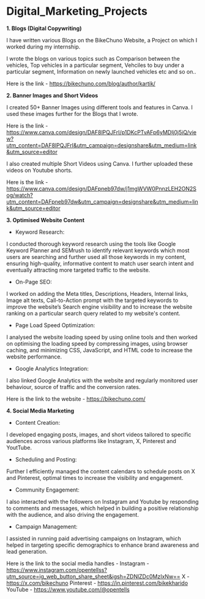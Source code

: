 # Digital_Marketing_Projects

**1. Blogs (Digital Copywriting)**

I have written various Blogs on the BikeChuno Website, a Project on which I worked during my internship.

I wrote the blogs on various topics such as Comparison between the vehicles, Top vehicles in a particular segment, Vehciles to buy under a particular segment, Information on newly launched vehicles etc and so on..

Here is the link - 
https://bikechuno.com/blog/author/kartik/


**2. Banner Images and Short Videos**

I created 50+ Banner Images using different tools and features in Canva.
I used these images further for the Blogs that I wrote.

Here is the link - 
https://www.canva.com/design/DAF8lPQJFrI/p1DKcPTvAFp6yMDlj0j5iQ/view?utm_content=DAF8lPQJFrI&utm_campaign=designshare&utm_medium=link&utm_source=editor

I also created multiple Short Videos using Canva. 
I further uploaded these videos on Youtube shorts.

Here is the link - 
https://www.canva.com/design/DAFpneb97dw/j1mgWVW0PnnzLEH2ON2Sog/watch?utm_content=DAFpneb97dw&utm_campaign=designshare&utm_medium=link&utm_source=editor


**3. Optimised Website Content**

* Keyword Research: 

I conducted thorough keyword research using the tools like Google Keyword Planner and SEMrush to identify relevant keywords which most users are searching and further used all those keywords in my content, ensuring high-quality, informative content to match user search intent and eventually attracting more targeted traffic to the website.

* On-Page SEO: 

I worked on adding the Meta titles, Descriptions, Headers, Internal links, Image alt texts, Call-to-Action prompt with the targeted keywords to improve the website’s Search engine visibility and to increase the website ranking on a particular search query related to my website's content.

* Page Load Speed Optimization: 

I analysed the website loading speed by using online tools and then worked on optimising the loading speed by compressing images, using browser caching, and minimizing CSS, JavaScript, and HTML code to increase the website performance.

* Google Analytics Integration: 

I also linked Google Analytics with the website and regularly monitored user behaviour, source of traffic and the conversion rates.


Here is the link to the website - 
https://bikechuno.com/


**4. Social Media Marketing**

* Content Creation:

I developed engaging posts, images, and short videos tailored to specific audiences across various platforms like Instagram, X, Pinterest and YoutTube.

* Scheduling and Posting:

Further I efficiently managed the content calendars to schedule posts on X and Pinterest, optimal times to increase the visibility and engagement.

* Community Engagement:

I also interacted with the followers on Instagram and Youtube by responding to comments and messages, which helped in building a positive relationship with the audience, and also driving the engagement.

* Campaign Management: 

I assisted in running paid advertising campaigns on Instagram, which helped in targeting specific demographics to enhance brand awareness and lead generation.


Here is the link to the social media handles - 
Instagram - https://www.instagram.com/opentellss?utm_source=ig_web_button_share_sheet&igsh=ZDNlZDc0MzIxNw==
X - https://x.com/bikechuno
Pinterest - https://in.pinterest.com/bikekharido
YouTube - https://www.youtube.com/@opentells
